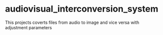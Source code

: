 # audiovisual_interconversion_system
This projects coverts files from audio to image and vice versa with adjustment parameters
